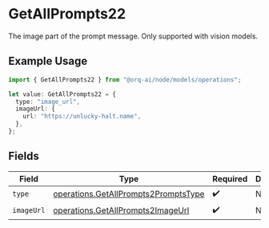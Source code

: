 # GetAllPrompts22

The image part of the prompt message. Only supported with vision models.

## Example Usage

```typescript
import { GetAllPrompts22 } from "@orq-ai/node/models/operations";

let value: GetAllPrompts22 = {
  type: "image_url",
  imageUrl: {
    url: "https://unlucky-halt.name",
  },
};
```

## Fields

| Field                                                                                        | Type                                                                                         | Required                                                                                     | Description                                                                                  |
| -------------------------------------------------------------------------------------------- | -------------------------------------------------------------------------------------------- | -------------------------------------------------------------------------------------------- | -------------------------------------------------------------------------------------------- |
| `type`                                                                                       | [operations.GetAllPrompts2PromptsType](../../models/operations/getallprompts2promptstype.md) | :heavy_check_mark:                                                                           | N/A                                                                                          |
| `imageUrl`                                                                                   | [operations.GetAllPrompts2ImageUrl](../../models/operations/getallprompts2imageurl.md)       | :heavy_check_mark:                                                                           | N/A                                                                                          |